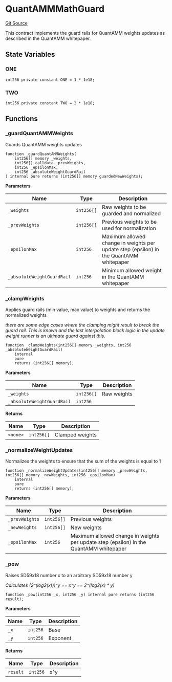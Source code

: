# QuantAMMMathGuard
[Git Source](https://github.com/QuantAMMProtocol/QuantAMM-V1/blob/3cfe58cf30c64b95a2607d2672fb541c48d807e0/contracts/rules/base/QuantammMathGuard.sol)

This contract implements the guard rails for QuantAMM weights updates as described in the QuantAMM whitepaper.


## State Variables
### ONE

```solidity
int256 private constant ONE = 1 * 1e18;
```


### TWO

```solidity
int256 private constant TWO = 2 * 1e18;
```


## Functions
### _guardQuantAMMWeights

Guards QuantAMM weights updates


```solidity
function _guardQuantAMMWeights(
    int256[] memory _weights,
    int256[] calldata _prevWeights,
    int256 _epsilonMax,
    int256 _absoluteWeightGuardRail
) internal pure returns (int256[] memory guardedNewWeights);
```
**Parameters**

|Name|Type|Description|
|----|----|-----------|
|`_weights`|`int256[]`|Raw weights to be guarded and normalized|
|`_prevWeights`|`int256[]`|Previous weights to be used for normalization|
|`_epsilonMax`|`int256`| Maximum allowed change in weights per update step (epsilon) in the QuantAMM whitepaper|
|`_absoluteWeightGuardRail`|`int256`|Minimum allowed weight in the QuantAMM whitepaper|


### _clampWeights

Applies guard rails (min value, max value) to weights and returns the normalized weights

*there are some edge cases where the clamping might result to break the guard rail. This is known and the last interpolation block logic in the update weight runner is an ultimate guard against this.*


```solidity
function _clampWeights(int256[] memory _weights, int256 _absoluteWeightGuardRail)
    internal
    pure
    returns (int256[] memory);
```
**Parameters**

|Name|Type|Description|
|----|----|-----------|
|`_weights`|`int256[]`|Raw weights|
|`_absoluteWeightGuardRail`|`int256`||

**Returns**

|Name|Type|Description|
|----|----|-----------|
|`<none>`|`int256[]`|Clamped weights|


### _normalizeWeightUpdates

Normalizes the weights to ensure that the sum of the weights is equal to 1


```solidity
function _normalizeWeightUpdates(int256[] memory _prevWeights, int256[] memory _newWeights, int256 _epsilonMax)
    internal
    pure
    returns (int256[] memory);
```
**Parameters**

|Name|Type|Description|
|----|----|-----------|
|`_prevWeights`|`int256[]`|Previous weights|
|`_newWeights`|`int256[]`|New weights|
|`_epsilonMax`|`int256`|Maximum allowed change in weights per update step (epsilon) in the QuantAMM whitepaper|


### _pow

Raises SD59x18 number x to an arbitrary SD59x18 number y

*Calculates (2^(log2(x)))^y == x^y == 2^(log2(x) * y)*


```solidity
function _pow(int256 _x, int256 _y) internal pure returns (int256 result);
```
**Parameters**

|Name|Type|Description|
|----|----|-----------|
|`_x`|`int256`|Base|
|`_y`|`int256`|Exponent|

**Returns**

|Name|Type|Description|
|----|----|-----------|
|`result`|`int256`|x^y|


